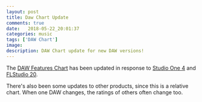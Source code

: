 ```yaml
---
layout: post
title: Daw Chart Update
comments: true
date:   2018-05-22_20:01:37 
categories: music
tags: ['DAW Chart']
image:
description: DAW Chart update for new DAW versions!
---
```


The [DAW Features Chart](/DAW-Chart.html) has been updated in response to [Studio One 4](https://www.youtube.com/watch?v=FiUpCTZ_Lk8) and [FLStudio 20](https://www.musicradar.com/news/fl-studio-20-released-with-multiple-new-features-and-full-mac-compatibility).

There's also been some updates to other products, since this is a relative chart. When one DAW changes, the ratings of others often change too.

